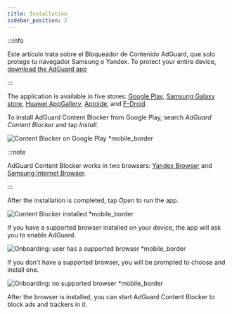 ```yaml
---
title: Installation
sidebar_position: 2
---
```


:::info

Este artículo trata sobre el Bloqueador de Contenido AdGuard, que solo protege tu navegador Samsung o Yandex. To protect your entire device, [download the AdGuard app](https://agrd.io/download-kb-adblock)

:::

The application is available in five stores: [Google Play](https://play.google.com/store/apps/details?id=com.adguard.android.contentblocker), [Samsung Galaxy store](https://galaxystore.samsung.com/detail/com.adguard.android.contentblocker), [Huawei AppGallery](https://appgallery.huawei.com/#/app/C100440597), [Aptoide](https://adguard-content-blocker.en.aptoide.com/), and [F-Droid](https://f-droid.org/en/packages/com.adguard.android.contentblocker/).

To install AdGuard Content Blocker from Google Play, search *AdGuard Content Blocker* and tap *Install*.

![Content Blocker on Google Play *mobile_border](https://cdn.adtidy.org/content/Kb/ad_blocker/content_blocker/content_blocker_play_market.jpg)

:::note

AdGuard Content Blocker works in two browsers: [Yandex Browser](https://browser.yandex.com/) and [Samsung Internet Browser](https://play.google.com/store/apps/details?id=com.sec.android.app.sbrowser).

:::

After the installation is completed, tap *Open* to run the app.

![Content Blocker installed *mobile_border](https://cdn.adtidy.org/content/Kb/ad_blocker/content_blocker/content_blocker_play_market_installed.jpg)

If you have a supported browser installed on your device, the app will ask you to enable AdGuard.

![Onboarding: user has a supported browser *mobile_border](https://cdn.adtidy.org/content/Kb/ad_blocker/content_blocker/content_blocker_onboarding2.jpg)

If you don't have a supported browser, you will be prompted to choose and install one.

![Onboarding: no supported browser *mobile_border](https://cdn.adtidy.org/content/Kb/ad_blocker/content_blocker/content_blocker_onboarding3.jpg)

After the browser is installed, you can start AdGuard Content Blocker to block ads and trackers in it.

